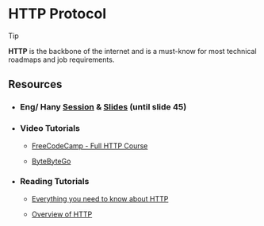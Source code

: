 # HTTP Protocol

> [!TIP]
> **HTTP** is the backbone of the internet and is a must-know for most technical roadmaps and job requirements.

## Resources

- ### Eng/ Hany [Session](https://drive.google.com/file/d/1i_y0d3QTwl5-BloyscsFSYYHVVKOixzE/view?usp=drive_link) & [Slides](https://drive.google.com/file/d/1jqCM5ebOkKEV35Ke6HDQNxaUlHGeThGJ/view?usp=drive_link) (until slide 45)

- ### Video Tutorials

    - [FreeCodeCamp - Full HTTP Course](https://youtu.be/2JYT5f2isg4?si=L-24lCJrbp7mup3I)

    - [ByteByteGo](https://youtu.be/a-sBfyiXysI?si=TIklbeVlKZGZgOoS)

- ### Reading Tutorials

    - [Everything you need to know about HTTP](https://cs.fyi/guide/http-in-depth)

    - [Overview of HTTP](https://developer.mozilla.org/en-US/docs/Web/HTTP/Overview)